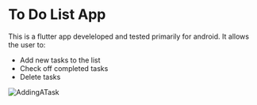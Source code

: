 # To Do List App

This is a flutter app develeloped and tested primarily for android. It allows the user to:
- Add new tasks to the list 
- Check off completed tasks
- Delete tasks


![AddingATask](https://github.com/[SophShan]/[ToDoList]/blob/[main]/Screenshots/AddingATask.png?raw=true)
